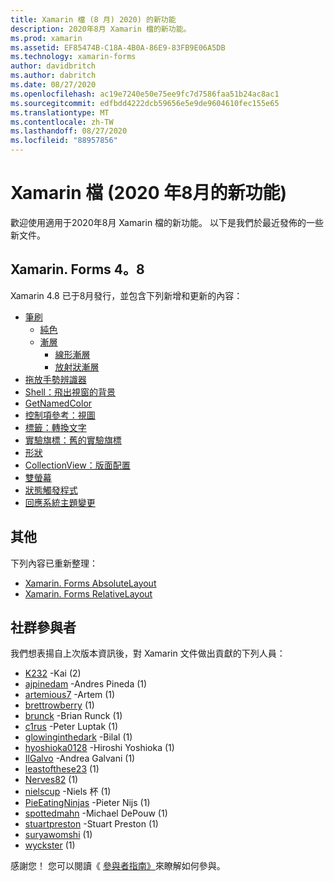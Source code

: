 ```yaml
---
title: Xamarin 檔 (8 月) 2020) 的新功能
description: 2020年8月 Xamarin 檔的新功能。
ms.prod: xamarin
ms.assetid: EF85474B-C18A-4B0A-86E9-83FB9E06A5DB
ms.technology: xamarin-forms
author: davidbritch
ms.author: dabritch
ms.date: 08/27/2020
ms.openlocfilehash: ac19e7240e50e75ee9fc7d7586faa51b24ac8ac1
ms.sourcegitcommit: edfbdd4222dcb59656e5e9de9604610fec155e65
ms.translationtype: MT
ms.contentlocale: zh-TW
ms.lasthandoff: 08/27/2020
ms.locfileid: "88957856"
---
```

# <a name="xamarin-docs-whats-new-august-2020"></a>Xamarin 檔 (2020 年8月的新功能) 

歡迎使用適用于2020年8月 Xamarin 檔的新功能。 以下是我們於最近發佈的一些新文件。

## <a name="xamarinforms-48"></a>Xamarin. Forms 4。8

Xamarin 4.8 已于8月發行，並包含下列新增和更新的內容：

- [筆刷](~/xamarin-forms/user-interface/brushes/index.md)
  - [純色](~/xamarin-forms/user-interface/brushes/solidcolor.md)
  - [漸層](~/xamarin-forms/user-interface/brushes/gradient.md)
    - [線形漸層](~/xamarin-forms/user-interface/brushes/lineargradient.md)
    - [放射狀漸層](~/xamarin-forms/user-interface/brushes/radialgradient.md)
- [拖放手勢辨識器](~/xamarin-forms/app-fundamentals/gestures/drag-and-drop.md)
- [Shell：飛出視窗的背景](~/xamarin-forms/app-fundamentals/shell/flyout.md#flyout-backdrop)
- [GetNamedColor](~/xamarin-forms/platform/device.md#devicegetnamedcolor)
- [控制項參考：視圖](~/xamarin-forms/user-interface/controls/views.md)
- [標籤：轉換文字](~/xamarin-forms/user-interface/text/label.md#transform-text)
- [實驗旗標：舊的實驗旗標](~/xamarin-forms/internals/experimental-flags.md#old-experimental-flags)    
- [形狀](~/xamarin-forms/user-interface/shapes/index.md)
- [CollectionView：版面配置](~/xamarin-forms/user-interface/collectionview/layout.md)
- [雙螢幕](~/xamarin-forms/app-fundamentals/dual-screen/index.md)
- [狀態觸發程式](~/xamarin-forms/app-fundamentals/triggers.md#state-triggers)
- [回應系統主題變更](~/xamarin-forms/user-interface/theming/system-theme-changes.md)

## <a name="other"></a>其他

下列內容已重新整理：

- [Xamarin. Forms AbsoluteLayout](~/xamarin-forms/user-interface/layouts/absolutelayout.md)
- [Xamarin. Forms RelativeLayout](~/xamarin-forms/user-interface/layouts/relativelayout.md)

## <a name="community-contributors"></a>社群參與者

我們想表揚自上次版本資訊後，對 Xamarin 文件做出貢獻的下列人員：

- [K232](https://github.com/K232) -Kai (2) 
- [ajpinedam](https://github.com/ajpinedam) -Andres Pineda (1) 
- [artemious7](https://github.com/artemious7) -Artem (1) 
- [brettrowberry](https://github.com/brettrowberry) (1) 
- [brunck](https://github.com/brunck) -Brian Runck (1) 
- [c1rus](https://github.com/c1rus) -Peter Luptak (1) 
- [glowinginthedark](https://github.com/glowinginthedark) -Bilal (1) 
- [hyoshioka0128](https://github.com/hyoshioka0128) -Hiroshi Yoshioka (1) 
- [IlGalvo](https://github.com/IlGalvo) -Andrea Galvani (1) 
- [leastofthese23](https://github.com/leastofthese23) (1) 
- [Nerves82](https://github.com/Nerves82) (1) 
- [nielscup](https://github.com/nielscup) -Niels 杯 (1) 
- [PieEatingNinjas](https://github.com/PieEatingNinjas) -Pieter Nijs (1) 
- [spottedmahn](https://github.com/spottedmahn) -Michael DePouw (1) 
- [stuartpreston](https://github.com/stuartpreston) -Stuart Preston (1) 
- [suryawomshi](https://github.com/suryawomshi) (1) 
- [wyckster](https://github.com/wyckster) (1) 

感謝您！ 您可以閱讀《 [參與者指南》](https://github.com/MicrosoftDocs/xamarin-docs/blob/live/CONTRIBUTING.md)來瞭解如何參與。
